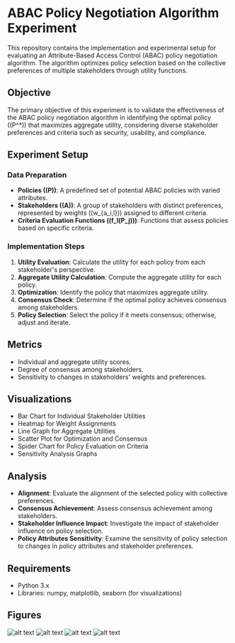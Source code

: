 # ABAC Policy Negotiation Algorithm Experiment

This repository contains the implementation and experimental setup for evaluating an Attribute-Based Access Control (ABAC) policy negotiation algorithm. The algorithm optimizes policy selection based on the collective preferences of multiple stakeholders through utility functions.

## Objective

The primary objective of this experiment is to validate the effectiveness of the ABAC policy negotiation algorithm in identifying the optimal policy (\(P^*\)) that maximizes aggregate utility, considering diverse stakeholder preferences and criteria such as security, usability, and compliance.

## Experiment Setup

### Data Preparation

- **Policies (\(P\))**: A predefined set of potential ABAC policies with varied attributes.
- **Stakeholders (\(A\))**: A group of stakeholders with distinct preferences, represented by weights (\(w_{a_i,l}\)) assigned to different criteria.
- **Criteria Evaluation Functions (\(f_l(P_j)\))**: Functions that assess policies based on specific criteria.

### Implementation Steps

1. **Utility Evaluation**: Calculate the utility for each policy from each stakeholder's perspective.
2. **Aggregate Utility Calculation**: Compute the aggregate utility for each policy.
3. **Optimization**: Identify the policy that maximizes aggregate utility.
4. **Consensus Check**: Determine if the optimal policy achieves consensus among stakeholders.
5. **Policy Selection**: Select the policy if it meets consensus; otherwise, adjust and iterate.

## Metrics

- Individual and aggregate utility scores.
- Degree of consensus among stakeholders.
- Sensitivity to changes in stakeholders' weights and preferences.

## Visualizations

- Bar Chart for Individual Stakeholder Utilities
- Heatmap for Weight Assignments
- Line Graph for Aggregate Utilities
- Scatter Plot for Optimization and Consensus
- Spider Chart for Policy Evaluation on Criteria
- Sensitivity Analysis Graphs

## Analysis

- **Alignment**: Evaluate the alignment of the selected policy with collective preferences.
- **Consensus Achievement**: Assess consensus achievement among stakeholders.
- **Stakeholder Influence Impact**: Investigate the impact of stakeholder influence on policy selection.
- **Policy Attributes Sensitivity**: Examine the sensitivity of policy selection to changes in policy attributes and stakeholder preferences.

## Requirements

- Python 3.x
- Libraries: numpy, matplotlib, seaborn (for visualizations)

## Figures
![alt text](https://github.com/adityasissodiya/abacPolicyNegotiationAlgorithm/blob/main/figures/aggregateUtilityOfPolicies.png)
![alt text](https://github.com/adityasissodiya/abacPolicyNegotiationAlgorithm/blob/main/figures/consensusAchievementUtilityThreshold.png)
![alt text](https://github.com/adityasissodiya/abacPolicyNegotiationAlgorithm/blob/main/figures/stakeholderUtilityMap.png)
![alt text](https://github.com/adityasissodiya/abacPolicyNegotiationAlgorithm/blob/main/figures/utilityScoreDistribution.png)
